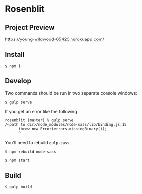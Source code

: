 
# Rosenblit

## Project Preview

https://young-wildwood-65423.herokuapp.com/

## Install

```
$ npm i
```

## Develop

Two commands should be run in two separate console windows:

```
$ gulp serve
```

If you get an error like the following

```
rosenblit (master) % gulp serve
/<path to dir>/node_modules/node-sass/lib/binding.js:15
      throw new Error(errors.missingBinary());
      ^
```

You'll need to rebuild `gulp-sass`:

```bash
$ npm rebuild node-sass
```

```
$ npm start
```

## Build

```
$ gulp build
```
